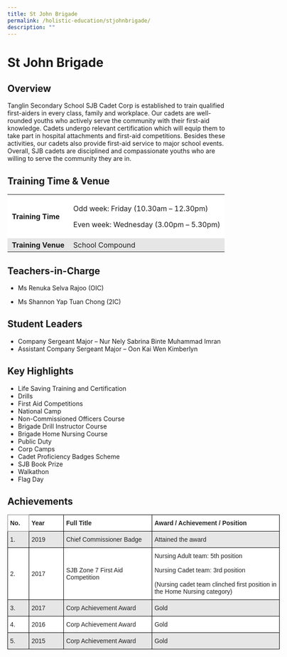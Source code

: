 ```yaml
---
title: St John Brigade
permalink: /holistic-education/stjohnbrigade/
description: ""
---
```

St John Brigade
===============

Overview
--------

Tanglin Secondary School SJB Cadet Corp is established to train qualified first-aiders in every class, family and workplace. Our cadets are well-rounded youths who actively serve the community with their first-aid knowledge. Cadets undergo relevant certification which will equip them to take part in hospital attachments and first-aid competitions. Besides these activities, our cadets also provide first-aid service to major school events. Overall, SJB cadets are disciplined and compassionate youths who are willing to serve the community they are in.

Training Time & Venue
---------------------

<table style="box-sizing: inherit; border-collapse: collapse; border-spacing: 0px; max-width: 100%;"><tbody style="box-sizing: inherit;"><tr style="box-sizing: inherit; background: rgb(255, 255, 255);"><td style="box-sizing: inherit; padding: 5px 10px;"><strong style="box-sizing: inherit; font-weight: bold;">Training Time</strong></td><td style="box-sizing: inherit; padding: 5px 10px;"><p style="box-sizing: inherit; font-size: 1em;">Odd week: Friday (10.30am – 12.30pm)</p><p style="box-sizing: inherit; font-size: 1em;">Even week: Wednesday (3.00pm – 5.30pm)</p></td></tr><tr style="box-sizing: inherit; background: rgb(230, 230, 230);"><td style="box-sizing: inherit; padding: 5px 10px;"><strong style="box-sizing: inherit; font-weight: bold;">Training Venue</strong></td><td style="box-sizing: inherit; padding: 5px 10px;">School Compound</td></tr></tbody></table>

Teachers-in-Charge
------------------

*   Ms Renuka Selva Rajoo (OIC)
    
*   Ms Shannon Yap Tuan Chong (2IC)
    

Student Leaders
---------------

*   Company Sergeant Major – Nur Nely Sabrina Binte Muhammad Imran
*   Assistant Company Sergeant Major – Oon Kai Wen Kimberlyn

Key Highlights
--------------

*   Life Saving Training and Certification
*   Drills
*   First Aid Competitions
*   National Camp
*   Non-Commissioned Officers Course
*   Brigade Drill Instructor Course
*   Brigade Home Nursing Course
*   Public Duty
*   Corp Camps
*   Cadet Proficiency Badges Scheme
*   SJB Book Prize
*   Walkathon
*   Flag Day

Achievements
------------

<style type="text/css">
.tg  {border-collapse:collapse;border-spacing:0;}
.tg td{border-color:black;border-style:solid;border-width:1px;font-family:Arial, sans-serif;font-size:14px;
  overflow:hidden;padding:10px 5px;word-break:normal;}
.tg th{border-color:black;border-style:solid;border-width:1px;font-family:Arial, sans-serif;font-size:14px;
  font-weight:normal;overflow:hidden;padding:10px 5px;word-break:normal;}
.tg .tg-l2bf{background-color:#FFF;color:#222;font-weight:bold;text-align:left;vertical-align:top}
.tg .tg-h5mn{background-color:#E6E6E6;color:#222;text-align:left;vertical-align:middle}
.tg .tg-xyrl{background-color:#E6E6E6;color:#222;text-align:left;vertical-align:top}
.tg .tg-0f6e{background-color:#FFF;border-color:inherit;color:#222;font-weight:bold;text-align:left;vertical-align:top}
.tg .tg-1ppo{background-color:#FFF;color:#222;text-align:left;vertical-align:middle}
.tg .tg-tsok{background-color:#FFF;color:#222;text-align:left;vertical-align:top}
</style>
<table class="tg" style="undefined;table-layout: fixed; width: 613px">
<colgroup>
<col style="width: 48.2px">
<col style="width: 78.2px">
<col style="width: 199.2px">
<col style="width: 287.2px">
</colgroup>
<thead>
  <tr>
    <th class="tg-0f6e"><span style="font-weight:bold">No.</span></th>
    <th class="tg-l2bf"><span style="font-weight:bold">Year</span></th>
    <th class="tg-l2bf"><span style="font-weight:bold">Full Title</span></th>
    <th class="tg-l2bf"><span style="font-weight:bold">Award / Achievement / Position</span></th>
  </tr>
</thead>
<tbody>
  <tr>
    <td class="tg-h5mn">1.</td>
    <td class="tg-h5mn">2019</td>
    <td class="tg-h5mn">Chief Commissioner Badge</td>
    <td class="tg-xyrl">Attained the award</td>
  </tr>
  <tr>
    <td class="tg-1ppo">2.</td>
    <td class="tg-1ppo">2017</td>
    <td class="tg-1ppo">SJB Zone 7 First Aid Competition</td>
    <td class="tg-tsok">Nursing Adult team: 5th position<br><br>Nursing Cadet team: 3rd position<br><br>(Nursing cadet team clinched first position in the Home Nursing category)</td>
  </tr>
  <tr>
    <td class="tg-h5mn">3.</td>
    <td class="tg-h5mn">2017</td>
    <td class="tg-h5mn">Corp Achievement Award</td>
    <td class="tg-h5mn">Gold</td>
  </tr>
  <tr>
    <td class="tg-1ppo">4.</td>
    <td class="tg-1ppo">2016</td>
    <td class="tg-1ppo">Corp Achievement Award</td>
    <td class="tg-1ppo">Gold</td>
  </tr>
  <tr>
    <td class="tg-h5mn">5.</td>
    <td class="tg-h5mn">2015</td>
    <td class="tg-h5mn">Corp Achievement Award</td>
    <td class="tg-h5mn">Gold </td>
  </tr>
</tbody>
</table>